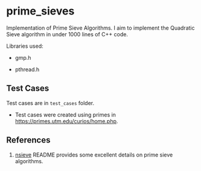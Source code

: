 # prime_sieves

Implementation of Prime Sieve Algorithms. I aim to implement the Quadratic Sieve algorithm in under 1000 lines of C++ code.

Libraries used:

* gmp.h

<!-- install using sudo apt-get install libgmp-dev -->

* pthread.h

## Test Cases

Test cases are in ``test_cases`` folder. 

* Test cases were created using primes in https://primes.utm.edu/curios/home.php.

## References

1. [nsieve](https://github.com/albinoBandicoot/nsieve/blob/master/README.technical) README provides some excellent details on prime sieve algorithms.

<!--
to compile, clone nsieve and on ubuntu run "sudo apt-get install libgmp3-dev"
then run make

results (these were maxing out my CPU usage at 100%):

    time ./nsieve 15347 # 0.012s
    time ./nsieve 1750793698402698365078886617619033336333347619191 -theads 12 # 0.116s
    time ./nsieve 1111114111144441147411444411114110934332856328033857561580338632856333351 -threads 12 # 16.612s
    time ./nsieve 798559766371214180866081220559317259672155849972506231361450196240562772751122717659661579 -threads 12 # 73m 53.662s

additional info for 90 digit case:

    Have 12822 of 15538 relations (6452 full + 6370 combined from 76909 partial); sieved 32379904 polynomials from 31621 groFatal error: Out of polynomials!!!

    num relations: 15538
    polynomials sieved: ~ 32,379,904
    msieve time: 26m 01s

    note: https://github.com/albinoBandicoot/nsieve/blob/master/src/rho.h is too slow.
    note: https://github.com/tuomas56/qsieve/blob/master/src/main.rs is too slow.

reference: nsieve is about 2000 lines of code.
-->